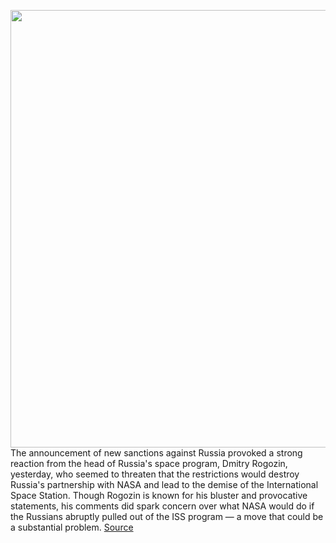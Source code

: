 <img src='https://cdn.vox-cdn.com/thumbor/AMk9tY7HtLH-X1K_whzioDmuNQk=/0x0:5568x3712/1200x800/filters:focal(2339x1411:3229x2301)/cdn.vox-cdn.com/uploads/chorus_image/image/70550943/51710869322_c8c7abe29a_o.0.jpg' width='700px' /><br/>
The announcement of new sanctions against Russia provoked a strong reaction from the head of Russia's space program, Dmitry Rogozin, yesterday, who seemed to threaten that the restrictions would destroy Russia's partnership with NASA and lead to the demise of the International Space Station. Though Rogozin is known for his bluster and provocative statements, his comments did spark concern over what NASA would do if the Russians abruptly pulled out of the ISS program — a move that could be a substantial problem.
<a href='https://www.theverge.com/2022/2/25/22950498/russia-nasa-international-space-station-dmitry-rogozin-roscosmos-ukraine-iss'> Source <a/>